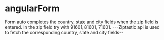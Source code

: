 angularForm
===========
Form auto completes the country, state and city fields when the zip field is entered.
In the zip field try with 91601, 81601, 71601.
---Ziptastic api is used to fetch the corresponding country, state and city fields--
